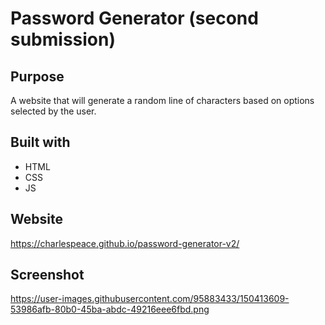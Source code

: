 # Password Generator (second submission)

## Purpose
A website that will generate a random line of characters based on options selected by the user.

## Built with
* HTML
* CSS
* JS

## Website
https://charlespeace.github.io/password-generator-v2/

## Screenshot
https://user-images.githubusercontent.com/95883433/150413609-53986afb-80b0-45ba-abdc-49216eee6fbd.png